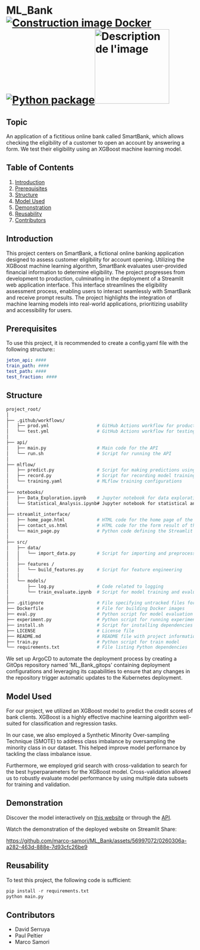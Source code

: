 # ML_Bank [![Construction image Docker](https://github.com/marco-samori/ML_Bank/actions/workflows/prod.yml/badge.svg)](https://github.com/marco-samori/ML_Bank/actions/workflows/prod.yml) [![Python package](https://github.com/marco-samori/ML_Bank/actions/workflows/test.yml/badge.svg)](https://github.com/marco-samori/ML_Bank/actions/workflows/test.yml)<img src="https://camo.githubusercontent.com/6c98e3ffde19edc990fdc90b500adc614226e333a73b20c7b0fbb52d29c95de8/68747470733a2f2f75706c6f61642e77696b696d656469612e6f72672f77696b6970656469612f636f6d6d6f6e732f7468756d622f652f65632f4c4f474f2d454e5341452e706e672f39303070782d4c4f474f2d454e5341452e706e67" alt="Description de l'image" width="200"/>

## Topic</a>

An application of a fictitious online bank called SmartBank, which allows checking the eligibility of a customer to open an account by answering a form. We test their eligibility using an XGBoost machine learning model.

## Table of Contents
1. [Introduction](#introduction)
2. [Prerequisites](#prerequisites)
3. [Structure](#structure)
4. [Model Used](#model-used)
5. [Demonstration](#demonstration)
6. [Reusability](#reusability)
7. [Contributors](#contributors)

## Introduction <a name="introduction"></a>

This project centers on SmartBank, a fictional online banking application designed to assess customer eligibility for account opening. Utilizing the XGBoost machine learning algorithm, SmartBank evaluates user-provided financial information to determine eligibility. The project progresses from development to production, culminating in the deployment of a Streamlit web application interface. This interface streamlines the eligibility assessment process, enabling users to interact seamlessly with SmartBank and receive prompt results. The project highlights the integration of machine learning models into real-world applications, prioritizing usability and accessibility for users.


## Prerequisites <a name="prerequisites"></a>

To use this project, it is recommended to create a config.yaml file with the following structure::

```yaml
jeton_api: ####
train_path: ####
test_path: ####
test_fraction: ####
```
## Structure <a name="structure"></a>
``` bash
project_root/
│
├── .github/workflows/
│   ├── prod.yml                  # GitHub Actions workflow for production
│   └── test.yml                  # GitHub Actions workflow for testing
│
├── api/
│   ├── main.py                   # Main code for the API
│   └── run.sh                    # Script for running the API
│
├── mlflow/
│   ├── predict.py                # Script for making predictions using ML models
│   ├── record.py                 # Script for recording model training experiments
│   └── training.yaml             # MLflow training configurations
│
├── notebooks/
│   ├── Data_Exploration.ipynb    # Jupyter notebook for data exploration
│   └── Statistical_Analysis.ipynb# Jupyter notebook for statistical analysis
│
├── streamlit_interface/
│   ├── home_page.html            # HTML code for the home page of the Streamlit app
│   ├── contact_us.html           # HTML code for the form result of the Streamlit app
│   └── main_page.py              # Python code defining the Streamlit application
│
├── src/
│   ├── data/
│   │   └── import_data.py        # Script for importing and preprocessing data
│   │  
│   ├── features /
│   │   └── build_features.py     # Script for feature engineering
│   │
│   └── models/
│       ├── log.py                # Code related to logging
│       └── train_evaluate.ipynb  # Script for model training and evaluation
│
├── .gitignore                    # File specifying untracked files for Git to ignore
├── Dockerfile                    # File for building Docker images
├── eval.py                       # Python script for model evaluation
├── experiment.py                 # Python script for running experiments
├── install.sh                    # Script for installing dependencies 
├── LICENSE                       # License file
├── README.md                     # README file with project information and instructions
├── train.py                      # Python script for train model
└── requirements.txt              # File listing Python dependencies
```
We set up ArgoCD to automate the deployment process by creating a GitOps repository named 'ML_Bank_gitops' containing deployment configurations and leveraging its capabilities to ensure that any changes in the repository trigger automatic updates to the Kubernetes deployment.

## Model Used <a name="model-used"></a>

For our project, we utilized an XGBoost model to predict the credit scores of bank clients. XGBoost is a highly effective machine learning algorithm well-suited for classification and regression tasks.

In our case, we also employed a Synthetic Minority Over-sampling Technique (SMOTE) to address class imbalance by oversampling the minority class in our dataset. This helped improve model performance by tackling the class imbalance issue.

Furthermore, we employed grid search with cross-validation to search for the best hyperparameters for the XGBoost model. Cross-validation allowed us to robustly evaluate model performance by using multiple data subsets for training and validation.

## Demonstration <a name="demonstration"></a>

Discover the model interactively on [this website](https://smartbank.streamlit.app/)
or through the [API](https://smartbank.kub.sspcloud.fr/docs#/).

Watch the demonstration of the deployed website on Streamlit Share:

https://github.com/marco-samori/ML_Bank/assets/56997072/0260306a-a282-463d-888e-7d93cfc26be9

## Reusability <a name="reusability"></a>

To test this project, the following code is sufficient:

```python
pip install -r requirements.txt
python main.py
```

## Contributors <a name="contributors"></a>
- David Serruya
- Paul Peltier
- Marco Samori
